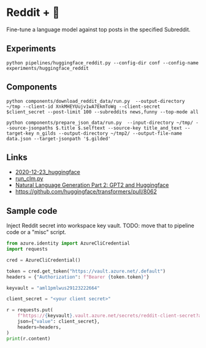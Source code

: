 # Reddit + :hugs:

Fine-tune a language model against top posts in the specified Subreddit.

## Experiments

```
python pipelines/huggingface_reddit.py --config-dir conf --config-name experiments/huggingface_reddit
```

## Components

```
python components/download_reddit_data/run.py  --output-directory ~/tmp --client-id XnkMHEYUujv1wA7EkmToWg --client-secret $client_secret --post-limit 100 --subreddits news,funny --top-mode all
```

```
python components/prepare_json_data/run.py  --input-directory ~/tmp/ --source-jsonpaths $.title $.selftext --source-key title_and_text --target-key n_gilds --output-directory ~/tmp2/ --output-file-name data.json --target-jsonpath '$.gilded'
```

## Links

- [2020-12-23_huggingface](../../2020/2020-12-23_huggingface/generate-text.py)
- [run_clm.py](https://github.com/huggingface/transformers/blob/master/examples/pytorch/language-modeling/run_clm.py)
- [Natural Language Generation Part 2: GPT2 and Huggingface](https://towardsdatascience.com/natural-language-generation-part-2-gpt-2-and-huggingface-f3acb35bc86a)
- https://github.com/huggingface/transformers/pull/8062

## Sample code

Inject Reddit secret into workspace key vault. TODO: move that to pipeline
code or a "misc" script.

```python
from azure.identity import AzureCliCredential
import requests

cred = AzureCliCredential()

token = cred.get_token("https://vault.azure.net/.default")
headers = {"Authorization": f"Bearer {token.token}"}

keyvault = "aml1pmlwus29123222664"

client_secret = "<your client secret>"

r = requests.put(
    f"https://{keyvault}.vault.azure.net/secrets/reddit-client-secret?api-version=7.2",
    json={"value": client_secret},
    headers=headers,
)
print(r.content)
```